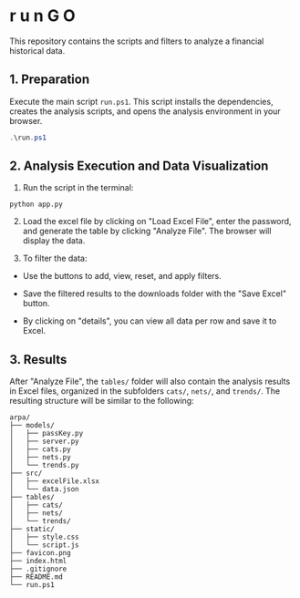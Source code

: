 # r u n G O

This repository contains the scripts and filters to analyze a financial historical data.

## 1. Preparation

Execute the main script `run.ps1`. This script installs the dependencies, creates the analysis scripts, and opens the analysis environment in your browser.

```powershell
.\run.ps1
```

## 2. Analysis Execution and Data Visualization

1. Run the script in the terminal:

```
python app.py
```
2. Load the excel file by clicking on "Load Excel File", enter the password, and generate the table by clicking "Analyze File". The browser will display the data.

3. To filter the data:

- Use the buttons to add, view, reset, and apply filters.

- Save the filtered results to the downloads folder with the "Save Excel" button.

- By clicking on "details", you can view all data per row and save it to Excel.

## 3. Results

After "Analyze File", the `tables/` folder will also contain the analysis results in Excel files, organized in the subfolders `cats/`, `nets/`, and `trends/`. The resulting structure will be similar to the following:     

```
arpa/
├── models/
│   ├── passKey.py
│   ├── server.py
│   ├── cats.py
│   ├── nets.py
│   └── trends.py
├── src/
│   ├── excelFile.xlsx
│   └── data.json
├── tables/
│   ├── cats/
│   ├── nets/
│   └── trends/
├── static/
│   ├── style.css
│   └── script.js
├── favicon.png
├── index.html
├── .gitignore
├── README.md
└── run.ps1